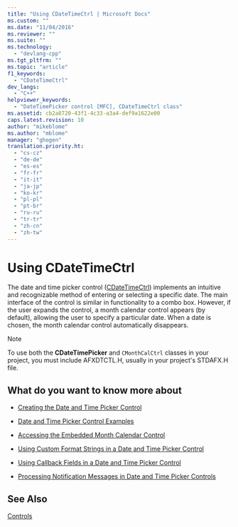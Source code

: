 ```yaml
---
title: "Using CDateTimeCtrl | Microsoft Docs"
ms.custom: ""
ms.date: "11/04/2016"
ms.reviewer: ""
ms.suite: ""
ms.technology: 
  - "devlang-cpp"
ms.tgt_pltfrm: ""
ms.topic: "article"
f1_keywords: 
  - "CDateTimeCtrl"
dev_langs: 
  - "C++"
helpviewer_keywords: 
  - "DateTimePicker control [MFC], CDateTimeCtrl class"
ms.assetid: cb2a8720-43f1-4c33-a3a4-def9a1622e00
caps.latest.revision: 10
author: "mikeblome"
ms.author: "mblome"
manager: "ghogen"
translation.priority.ht: 
  - "cs-cz"
  - "de-de"
  - "es-es"
  - "fr-fr"
  - "it-it"
  - "ja-jp"
  - "ko-kr"
  - "pl-pl"
  - "pt-br"
  - "ru-ru"
  - "tr-tr"
  - "zh-cn"
  - "zh-tw"
---
```

# Using CDateTimeCtrl
The date and time picker control ([CDateTimeCtrl](../mfc/reference/cdatetimectrl-class.md)) implements an intuitive and recognizable method of entering or selecting a specific date. The main interface of the control is similar in functionality to a combo box. However, if the user expands the control, a month calendar control appears (by default), allowing the user to specify a particular date. When a date is chosen, the month calendar control automatically disappears.  
  
> [!NOTE]
>  To use both the **CDateTimePicker** and `CMonthCalCtrl` classes in your project, you must include AFXDTCTL.H, usually in your project's STDAFX.H file.  
  
## What do you want to know more about  
  
-   [Creating the Date and Time Picker Control](../mfc/creating-the-date-and-time-picker-control.md)  
  
-   [Date and Time Picker Control Examples](../mfc/date-and-time-picker-control-examples.md)  
  
-   [Accessing the Embedded Month Calendar Control](../mfc/accessing-the-embedded-month-calendar-control.md)  
  
-   [Using Custom Format Strings in a Date and Time Picker Control](../mfc/using-custom-format-strings-in-a-date-and-time-picker-control.md)  
  
-   [Using Callback Fields in a Date and Time Picker Control](../mfc/using-callback-fields-in-a-date-and-time-picker-control.md)  
  
-   [Processing Notification Messages in Date and Time Picker Controls](../mfc/processing-notification-messages-in-date-and-time-picker-controls.md)  
  
## See Also  
 [Controls](../mfc/controls-mfc.md)


